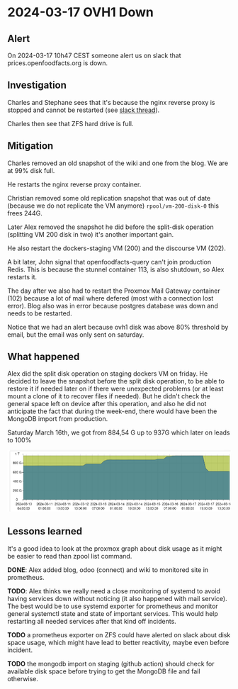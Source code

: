 # 2024-03-17 OVH1 Down

## Alert

On 2024-03-17 10h47 CEST someone alert us on slack that prices.openfoodfacts.org is down.

## Investigation

Charles and Stephane sees that it's because the nginx reverse proxy is stopped and cannot be restarted (see [slack thread](https://openfoodfacts.slack.com/archives/C1FPYCWM7/p1710679669777739)).

Charles then see that ZFS hard drive is full.

## Mitigation

Charles removed an old snapshot of the wiki and one from the blog. We are at 99% disk full.

He restarts the nginx reverse proxy container.

Christian removed some old replication snapshot that was out of date (because we do not replicate the VM anymore)  `rpool/vm-200-disk-0` this frees 244G.

Later Alex removed the snapshot he did before the split-disk operation (splitting VM 200 disk in two) it's another important gain.

He also restart the dockers-staging VM (200) and the discourse VM (202).

A bit later, John signal that openfoodfacts-query can't join production Redis. This is because the stunnel container 113, is also shutdown, so Alex restarts it.

The day after we also had to restart the Proxmox Mail Gateway container (102) because a lot of mail where defered (most with a connection lost error).
Blog also was in error because postgres database was down and needs to be restarted.

Notice that we had an alert because ovh1 disk was above 80% threshold by email, but the email was only sent on saturday.

## What happened

Alex did the split disk operation on staging dockers VM on friday.
He decided to leave the snapshot before the split disk operation,
to be able to restore it if needed later on if there were unexpected problems
(or at least mount a clone of it to recover files if needed).
But he didn't check the general space left on device after this operation,
and also he did not anticipate the fact that during the week-end, there would have been the MongoDB import from production.

Saturday March 16th, we got from 884,54 G up to 937G which later on leads to 100%

![Evolution of zfs disk space over the week](./media/2024-03-18-ovh1-zfs-disk-space.png "Evolution of zfs disk space over the week")

## Lessons learned

It's a good idea to look at the proxmox graph about disk usage as it might be easier to read than zpool list command.

**DONE**: Alex added blog, odoo (connect) and wiki to monitored site in prometheus.

**TODO**: Alex thinks we really need a close monitoring of systemd to avoid having services down without noticing (it also happened with mail service).
The best would be to use systemd exporter for prometheus and monitor general systemctl state and state of important services. This would help restarting all needed services after that kind off incidents.

**TODO** a prometheus exporter on ZFS could have alerted on slack about disk space usage, which might have lead to better reactivity, maybe even before incident.

**TODO** the mongodb import on staging (github action) should check for available disk space before trying to get the MongoDB file and fail otherwise.